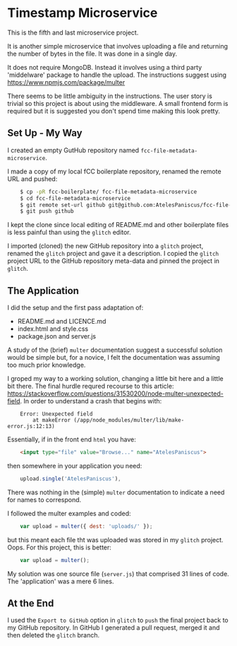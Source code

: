 # Timestamp Microservice

This is the fifth and last microservice project.

It is another simple microservice that involves uploading a file and returning the number of bytes in the file.
It was done in a single day.

It does not require MongoDB.
Instead it involves using a third party 'middelware' package to handle the upload.
The instructions suggest using <https://www.npmjs.com/package/multer>

There seems to be little ambiguity in the instructions.
The user story is trivial so this project is about using the middleware.
A small frontend form is required but it is suggested you don't spend time making this look pretty.

## Set Up - My Way

I created an empty GutHub repository named `fcc-file-metadata-microservice`.

I made a copy of my local fCC boilerplate repository, renamed the remote URL and pushed:

```bash
    $ cp -pR fcc-boilerplate/ fcc-file-metadata-microservice
    $ cd fcc-file-metadata-microservice
    $ git remote set-url github git@github.com:AtelesPaniscus/fcc-file-metadata-microservice.git
    $ git push github
```

I kept the clone since local editing of README.md and other boilerplate files is less painful than using the `glitch` editor.

I imported (cloned) the new GitHub repository into a `glitch` project, renamed the `glitch` project and gave it a description.
I copied the `glitch` project URL to the GitHub repository meta-data and pinned the project in `glitch`.

## The Application

I did the setup and the first pass adaptation of:

  * README.md and LICENCE.md
  * index.html and style.css
  * package.json and server.js

A study of the (brief) `multer` documentation suggest a successful solution would be simple but,
for a novice, I felt the documentation was assuming too much prior knowledge.

I groped my way to a working solution, changing a little bit here and a little bit there.
The final hurdle requred recourse to this article: <https://stackoverflow.com/questions/31530200/node-multer-unexpected-field>.
In order to understand a crash that begins with:

```
    Error: Unexpected field
        at makeError (/app/node_modules/multer/lib/make-error.js:12:13)
```

Essentially, if in the front end `html` you have:

```html
    <input type="file" value="Browse..." name="AtelesPaniscus">
```

then somewhere in your application you need:

```js
    upload.single('AtelesPaniscus'),
```

There was nothing in the (simple) `multer` documentation to indicate a need for names to correspond.

I followed the multer examples and coded:

```js
    var upload = multer({ dest: 'uploads/' });
```

but this meant each file tht was uploaded was stored in my `glitch` project.
Oops.  For this project, this is better:

```js
    var upload = multer();
```

My solution was one source file (`server.js`) that comprised 31 lines of code.
The 'application' was a mere 6 lines.

## At the End

I used the `Export to GitHub` option in `glitch` to `push` the final project back to my GitHub repository.
In GitHub I generated a pull request, merged it and then deleted the `glitch` branch.

